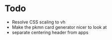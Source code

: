 # Todo
- Resolve CSS scaling to vh
- Make the pkmn card generator nicer to look at
- separate centering header from apps
